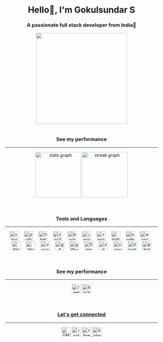

<h1 align="center">Hello👋, I'm Gokulsundar S</h1>
<h3 align="center">A passionate full stack developer from India🚀</h3>

<div align="center">
  <img height="300" src="https://camo.githubusercontent.com/59e01572a86734010458d6fb25c2cf8d8dfafab3331af80215e8af07c150192a/68747470733a2f2f63646e2e73616e6974792e696f2f696d616765732f6f726467696b77652f70726f64756374696f6e2f613833306335313832383532653335626364306463303762393031323266303765636431356634382d373030783532352e6769663f773d37303026683d353235266175746f3d666f726d6174"  />
</div><br/>

<h3 align="center">See my performance</h3>

---

<div align="center">
  <img src="https://github-readme-stats.vercel.app/api?username=gokulsundar-s&hide_title=true&hide_rank=false&show_icons=true&include_all_commits=true&count_private=true&disable_animations=false&theme=nord&locale=en&hide_border=false" height="150" alt="stats graph"  />
  <img src="https://streak-stats.demolab.com?user=gokulsundar-s&locale=en&mode=daily&theme=nord&hide_border=false&border_radius=5&date_format=j%20M%5B%20Y%5D" height="150" alt="streak graph"  />
</div><br/><br/>

<h3 align="center">Tools and Languages</h3>

---

<div align="center">
  <img src="https://img.shields.io/badge/C-A8B9CC?logo=c&logoColor=black&style=for-the-badge" height="30" alt="c logo"  />
  <img width="10" />
  <img src="https://img.shields.io/badge/Python-3776AB?logo=python&logoColor=white&style=for-the-badge" height="30" alt="python logo"  />
  <img width="10" />
  <img src="https://img.shields.io/badge/HTML5-E34F26?logo=html5&logoColor=white&style=for-the-badge" height="30" alt="html5 logo"  />
  <img width="10" />
  <img src="https://img.shields.io/badge/CSS3-1572B6?logo=css3&logoColor=white&style=for-the-badge" height="30" alt="css3 logo"  />
  <img width="10" />
  <img src="https://img.shields.io/badge/Bootstrap-7952B3?logo=bootstrap&logoColor=white&style=for-the-badge" height="30" alt="bootstrap logo"  />
  <img width="10" />
  <img src="https://img.shields.io/badge/JavaScript-F7DF1E?logo=javascript&logoColor=black&style=for-the-badge" height="30" alt="javascript logo"  />
  <img width="10" />
  <img src="https://img.shields.io/badge/React-61DAFB?logo=react&logoColor=black&style=for-the-badge" height="30" alt="react logo"  />
  <img width="10" />
  <img src="https://img.shields.io/badge/MUI-007FFF?logo=mui&logoColor=white&style=for-the-badge" height="30" alt="materialui logo"  />
  <img width="10" />
  <img src="https://img.shields.io/badge/Node.js-339933?logo=nodedotjs&logoColor=white&style=for-the-badge" height="30" alt="nodejs logo"  />
  <img width="10" />
  <img src="https://img.shields.io/badge/Express-000000?logo=express&logoColor=white&style=for-the-badge" height="30" alt="express logo"  />
  <img width="10" />
  <img src="https://img.shields.io/badge/MongoDB-47A248?logo=mongodb&logoColor=white&style=for-the-badge" height="30" alt="mongodb logo"  />
  <img width="10" />
  <img src="https://img.shields.io/badge/MySQL-4479A1?logo=mysql&logoColor=white&style=for-the-badge" height="30" alt="mysql logo"  />
  <img width="10" />
  <img src="https://img.shields.io/badge/Visual Studio Code-007ACC?logo=visualstudiocode&logoColor=white&style=for-the-badge" height="30" alt="vscode logo"  />
  <img width="10" />
  <img src="https://img.shields.io/badge/Git-F05032?logo=git&logoColor=white&style=for-the-badge" height="30" alt="git logo"  />
  <img width="10" />
  <img src="https://img.shields.io/badge/GitHub-181717?logo=github&logoColor=white&style=for-the-badge" height="30" alt="github logo"  />
  <img width="10" />
  <img src="https://img.shields.io/badge/Figma-F24E1E?logo=figma&logoColor=white&style=for-the-badge" height="30" alt="figma logo"  />
  <img width="10" />
  <img src="https://img.shields.io/badge/Adobe XD-FF61F6?logo=adobexd&logoColor=black&style=for-the-badge" height="30" alt="xd logo"  />
  <img width="10" />
  <img src="https://img.shields.io/badge/Canva-00C4CC?logo=canva&logoColor=black&style=for-the-badge" height="30" alt="canva logo"  />
  <img width="10" />
  <img src="https://img.shields.io/badge/Adobe Illustrator-FF9A00?logo=adobeillustrator&logoColor=black&style=for-the-badge" height="30" alt="illustrator logo"  />
  <img width="10" />
  <img src="https://img.shields.io/badge/Adobe Photoshop-31A8FF?logo=adobephotoshop&logoColor=black&style=for-the-badge" height="30" alt="photoshop logo"  />
</div><br/><br/>

<h3 align="center">See my performance</h3>

---

<div align="center">
<a href="https://www.leetcode.com/gokulsundar_s" target="_blank"><img src="https://img.shields.io/badge/LeetCode-000000?style=for-the-badge&logo=LeetCode&logoColor=#d16c06" height="30" alt="leetcode logo"/></a> 
<a href="https://www.hackerrank.com/profile/Gokulsundar" target="_blank"><img src="https://img.shields.io/badge/-Hackerrank-2EC866?style=for-the-badge&logo=HackerRank&logoColor=white)" height="30" alt="hackerrank logo"/>
</div><br/><br/>

<h3 align="center">Let's get connected</h3>

---

<div align="center">
<a href=mailto:"gokulsundars.cse@gmail.com" target="_blank"><img src="https://img.shields.io/badge/Gmail-D14836?style=for-the-badge&logo=gmail&logoColor=white" alt="GMail" height="30" /></a>
<a href="https://www.instagram.com/sgs_gokul/" target="_blank"><img src="https://img.shields.io/badge/Instagram-E4405F?logo=instagram&logoColor=white&style=for-the-badge" height="30" alt="instagram logo"  /></a>
<a href="https://www.threads.net/@sgs_gokul" target="_blank"><img src="https://img.shields.io/badge/Threads-000000?style=for-the-badge&logo=Threads&logoColor=white" height="30" alt="threads logo"  />
<a href="https://www.linkedin.com/in/gokulsundar-s/" target="_blank"><img src="https://img.shields.io/badge/LinkedIn-0A66C2?logo=linkedin&logoColor=white&style=for-the-badge" height="30" alt="linkedin logo" /></a>

</div>
